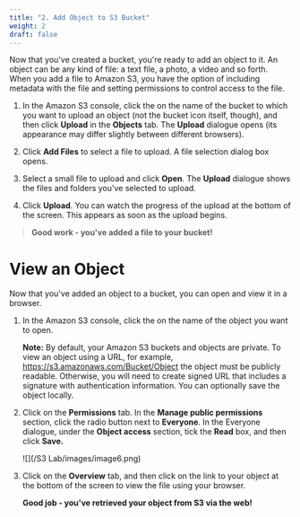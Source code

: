 ```yaml
---
title: "2. Add Object to S3 Bucket"
weight: 2
draft: false
---
```


Now that you've created a bucket, you're ready to add an object to it.
An object can be any kind of file: a text file, a photo, a video and so
forth. When you add a file to Amazon S3, you have the option of
including metadata with the file and setting permissions to control
access to the file.

1.  In the Amazon S3 console, click the on the name of the bucket to
    which you want to upload an object (not the bucket icon itself,
    though), and then click **Upload** in the **Objects** tab. The
    **Upload** dialogue opens (its appearance may differ slightly
    between different browsers).

2.  Click **Add Files** to select a file to upload. A file selection
    dialog box opens.

3.  Select a small file to upload and click **Open**. The **Upload**
    dialogue shows the files and folders you\'ve selected to upload.

4.  Click **Upload**. You can watch the progress of the upload at the
    bottom of the screen. This appears as soon as the upload begins.

> **Good work - you\'ve added a file to your bucket!**

View an Object
==============

Now that you\'ve added an object to a bucket, you can open and view it
in a browser.

1.  In the Amazon S3 console, click the on the name of the object you
    want to open.

	**Note:** By default, your Amazon S3 buckets and objects are private.
	To view an object using a URL, for example,
	https://s3.amazonaws.com/Bucket/Object the object must be publicly
	readable. Otherwise, you will need to create signed URL that includes a
	signature with authentication information. You can optionally save the
	object locally.

2.  Click on the **Permissions** tab. In the **Manage public
    permissions** section, click the radio button next to **Everyone**.
    In the Everyone dialogue, under the **Object access** section, tick
    the **Read** box, and then click **Save.**

	![](/S3 Lab/images/image6.png)

3.  Click on the **Overview** tab, and then click on the link to your
    object at the bottom of the screen to view the file using your
    browser.

	**Good job - you've retrieved your object from S3 via the web!**
